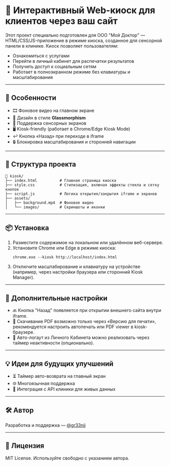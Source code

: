
# 🏥 Интерактивный Web-киоск для клиентов через ваш сайт

Этот проект специально подготовлен для ООО "Мой Доктор" — HTML/CSS/JS-приложение в режиме киоска, созданное для сенсорной панели в клинике. Киоск позволяет пользователям:

- Ознакомиться с услугами
- Перейти в личный кабинет для распечатки результатов
- Получить доступ к социальным сетям
- Работает в полноэкранном режиме без клавиатуры и масштабирования

---

## 🚀 Особенности

- 🎞️ Фоновое видео на главном экране
- 🧊 Дизайн в стиле **Glassmorphism**
- 📱 Поддержка сенсорных экранов
- 🖥️ Kiosk-friendly (работает в Chrome/Edge Kiosk Mode)
- ↩️ Кнопка «Назад» при переходе в iframe
- 🔒 Блокировка масштабирования и сторонней навигации

---

## 📁 Структура проекта

```
📂 kiosk/
├── index.html          # Главная страница киоска
├── style.css           # Стилизация, включая эффекты стекла и сетку кнопок
├── script.js           # Логика открытия/закрытия iframe и экранов
├── assets/
│   ├── background.mp4  # Фоновое видео
│   └── images/         # Скриншоты и иконки
```

---

## 📦 Установка

1. Разместите содержимое на локальном или удалённом веб-сервере.
2. Установите Chrome или Edge в режиме киоска:
   ```
   chrome.exe --kiosk http://localhost/index.html
   ```
3. Отключите масштабирование и клавиатуру на устройстве (например, через настройки браузера или сторонний Kiosk Manager).

---

## 🔧 Дополнительные настройки

- 🔙 Кнопка "Назад" появляется при открытии внешнего сайта внутри iframe.
- 📄 Скачивание PDF возможно только через «Версию для печати», рекомендуется настроить автопечать или PDF viewer в kiosk-браузере.
- 🧼 Авто-логаут из Личного Кабинета можно реализовать через таймер неактивности (опционально).

---

## 💡 Идеи для будущих улучшений

- ⏳ Таймер авто-возврата на главный экран
- 🌐 Многоязычная поддержка
- 🧠 Интеграция с API клиники для живых данных

---

## 🛠️ Автор

Разработка и поддержка — [@gr33njj](https://github.com/gr33njj)

---

## 📄 Лицензия

MIT License. Используйте свободно с указанием автора.
